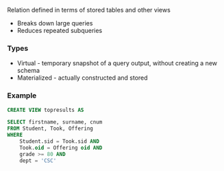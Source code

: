 Relation defined in terms of stored tables and other views
- Breaks down large queries
- Reduces repeated subqueries
### Types
- Virtual - temporary snapshot of a query output, without creating a new schema
- Materialized - actually constructed and stored
### Example
```sql
CREATE VIEW topresults AS

SELECT firstname, surname, cnum
FROM Student, Took, Offering
WHERE
	Student.sid = Took.sid AND
	Took.oid = Offering oid AND
	grade >= 80 AND
	dept = 'CSC'
```